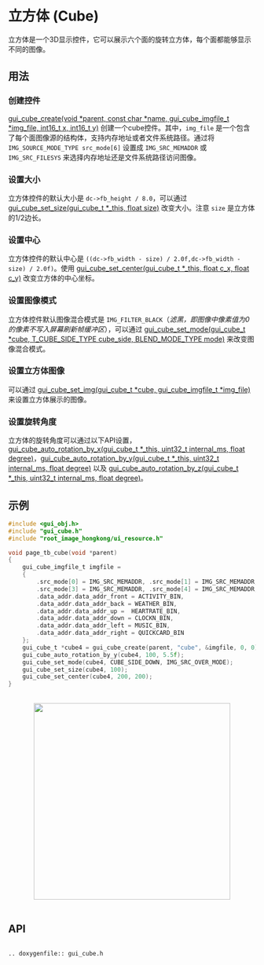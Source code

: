 # 立方体 (Cube)

立方体是一个3D显示控件，它可以展示六个面的旋转立方体，每个面都能够显示不同的图像。

## 用法
### 创建控件
[gui_cube_create(void *parent,  const char *name, gui_cube_imgfile_t *img_file, int16_t x, int16_t y)](#gui_cube_create) 创建一个cube控件。其中，`img_file` 是一个包含了每个面图像源的结构体，支持内存地址或者文件系统路径。通过将 `IMG_SOURCE_MODE_TYPE src_mode[6]` 设置成 `IMG_SRC_MEMADDR` 或 `IMG_SRC_FILESYS` 来选择内存地址还是文件系统路径访问图像。

### 设置大小
立方体控件的默认大小是 `dc->fb_height / 8.0`，可以通过 [gui_cube_set_size(gui_cube_t *_this, float size)](#gui_cube_set_size) 改变大小。注意 `size` 是立方体的1/2边长。

### 设置中心
立方体控件的默认中心是 `((dc->fb_width - size) / 2.0f,dc->fb_width - size) / 2.0f)`。使用 [gui_cube_set_center(gui_cube_t *_this, float c_x, float c_y)](#gui_cube_set_center) 改变立方体的中心坐标。

### 设置图像模式
立方体控件默认图像混合模式是 `IMG_FILTER_BLACK`（*滤黑，即图像中像素值为0的像素不写入屏幕刷新帧缓冲区*），可以通过 [gui_cube_set_mode(gui_cube_t *cube, T_CUBE_SIDE_TYPE cube_side, BLEND_MODE_TYPE mode)](#gui_cube_set_mode) 来改变图像混合模式。

### 设置立方体图像
可以通过 [gui_cube_set_img(gui_cube_t *cube, gui_cube_imgfile_t *img_file)](#gui_cube_set_img) 来设置立方体展示的图像。

### 设置旋转角度
立方体的旋转角度可以通过以下API设置，[gui_cube_auto_rotation_by_x(gui_cube_t *_this, uint32_t internal_ms, float degree)](#gui_cube_auto_rotation_by_x)，[gui_cube_auto_rotation_by_y(gui_cube_t *_this, uint32_t internal_ms, float degree)](#gui_cube_auto_rotation_by_y) 以及 [gui_cube_auto_rotation_by_z(gui_cube_t *_this, uint32_t internal_ms, float degree)](#gui_cube_auto_rotation_by_z)。


## 示例


```c
#include <gui_obj.h>
#include "gui_cube.h"
#include "root_image_hongkong/ui_resource.h"

void page_tb_cube(void *parent)
{
    gui_cube_imgfile_t imgfile =
    {
        .src_mode[0] = IMG_SRC_MEMADDR, .src_mode[1] = IMG_SRC_MEMADDR, .src_mode[2] = IMG_SRC_MEMADDR,
        .src_mode[3] = IMG_SRC_MEMADDR, .src_mode[4] = IMG_SRC_MEMADDR, .src_mode[5] = IMG_SRC_MEMADDR,
        .data_addr.data_addr_front = ACTIVITY_BIN,
        .data_addr.data_addr_back = WEATHER_BIN,
        .data_addr.data_addr_up =  HEARTRATE_BIN,
        .data_addr.data_addr_down = CLOCKN_BIN,
        .data_addr.data_addr_left = MUSIC_BIN,
        .data_addr.data_addr_right = QUICKCARD_BIN
    };
    gui_cube_t *cube4 = gui_cube_create(parent, "cube", &imgfile, 0, 0);
    gui_cube_auto_rotation_by_y(cube4, 100, 5.5f);
    gui_cube_set_mode(cube4, CUBE_SIDE_DOWN, IMG_SRC_OVER_MODE);
    gui_cube_set_size(cube4, 100);
    gui_cube_set_center(cube4, 200, 200);
}
```
<br/>
<div style="text-align: center"><img width= "400" src="https://docs.realmcu.com/HoneyGUI/image/widgets/cube.gif"></div>
<br/>

## API

```eval_rst

.. doxygenfile:: gui_cube.h

```
